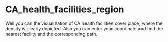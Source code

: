 # CA_health_facilities_region
Well you can the visualization of CA health facilities cover place, where the density is clearly depicted. Also you can enter your coordinate and find the nearest facility and the corresponding path.
